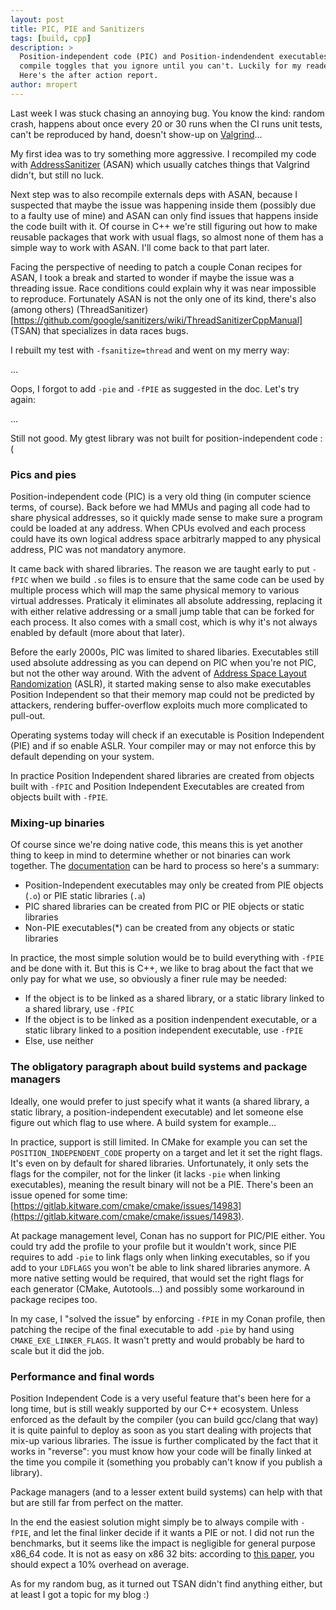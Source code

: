 ```yaml
---
layout: post
title: PIC, PIE and Sanitizers
tags: [build, cpp]
description: >
  Position-independent code (PIC) and Position-indendendent executables (PIEs) are nothing new, yet they are still a bit obscure
  compile toggles that you ignore until you can't. Luckily for my readers, I had too un-ignore them to make things work.
  Here's the after action report.
author: mropert
---
```


Last week I was stuck chasing an annoying bug. You know the kind: random crash, happens about once every 20 or 30 runs
when the CI runs unit tests, can't be reproduced by hand, doesn't show-up on [Valgrind](http://valgrind.org/)...

My first idea was to try something more aggressive. I recompiled my code with
[AddressSanitizer](https://github.com/google/sanitizers/wiki/AddressSanitizer) (ASAN) which usually catches things
that Valgrind didn't, but still no luck.

Next step was to also recompile externals deps with ASAN, because I suspected that maybe the issue was happening inside them
(possibly due to a faulty use of mine) and ASAN can only find issues that happens inside the code built with it.
Of course in C++ we're still figuring out how to make reusable packages that work with usual flags, so almost none of them
has a simple way to work with ASAN. I'll come back to that part later.

Facing the perspective of needing to patch a couple Conan recipes for ASAN, I took a break and started to wonder if maybe
the issue was a threading issue. Race conditions could explain why it was near impossible to reproduce.
Fortunately ASAN is not the only one of its kind, there's also (among others)
(ThreadSanitizer)[https://github.com/google/sanitizers/wiki/ThreadSanitizerCppManual] (TSAN) that specializes in data
races bugs.

I rebuilt my test with `-fsanitize=thread` and went on my merry way:

...

Oops, I forgot to add `-pie` and `-fPIE` as suggested in the doc. Let's try again:

...

Still not good. My gtest library was not built for position-independent code :(

### Pics and pies

Position-independent code (PIC) is a very old thing (in computer science terms, of course). Back before we had MMUs and paging
all code had to share physical addresses, so it quickly made sense to make sure a program could be loaded at any address.
When CPUs evolved and each process could have its own logical address space arbitrarly mapped to any physical address, PIC
was not mandatory anymore.

It came back with shared libraries. The reason we are taught early to put `-fPIC` when we build `.so` files is to ensure that
the same code can be used by multiple process which will map the same physical memory to various virtual addresses.
Praticaly it eliminates all absolute addressing, replacing it with either relative addressing or a small jump table that
can be forked for each process. It also comes with a small cost, which is why it's not always enabled by default (more about that
later).

Before the early 2000s, PIC was limited to shared libaries. Executables still used absolute addressing as you can depend
on PIC when you're not PIC, but not the other way around. With the advent of
[Address Space Layout Randomization](https://en.wikipedia.org/wiki/Address_space_layout_randomization) (ASLR), it started
making sense to also make executables Position Independent so that their memory map could not be predicted by attackers,
rendering buffer-overflow exploits much more complicated to pull-out.

Operating systems today will check if an executable is Position Independent (PIE) and if so enable ASLR. Your compiler
may or may not enforce this by default depending on your system.

In practice Position Independent shared libraries are created from objects built with `-fPIC` and
Position Independent Executables are created from objects built with `-fPIE`.

### Mixing-up binaries

Of course since we're doing native code, this means this is yet another thing to keep in mind to determine whether or not
binaries can work together. The [documentation](https://gcc.gnu.org/onlinedocs/gcc-7.2.0/gcc/Code-Gen-Options.html#Code-Gen-Options)
can be hard to process so here's a summary:
* Position-Independent executables may only be created from PIE objects (`.o`) or PIE static libraries (`.a`)
* PIC shared libraries can be created from PIC or PIE objects or static libraries
* Non-PIE executables(*) can be created from any objects or static libraries

In practice, the most simple solution would be to build everything with `-fPIE` and be done with it. But this is C++, we
like to brag about the fact that we only pay for what we use, so obviously a finer rule may be needed:
* If the object is to be linked as a shared library, or a static library linked to a shared library, use `-fPIC`
* If the object is to be linked as a position indenpendent executable, or a static library linked to a
  position independent executable, use `-fPIE`
* Else, use neither

### The obligatory paragraph about build systems and package managers

Ideally, one would prefer to just specify what it wants (a shared library, a static library, a position-independent executable)
and let someone else figure out which flag to use where. A build system for example...

In practice, support is still limited. In CMake for example you can set the `POSITION_INDEPENDENT_CODE` property on a target
and let it set the right flags. It's even on by default for shared libraries. Unfortunately, it only sets the flags
for the compiler, not for the linker (it lacks `-pie` when linking executables), meaning the result binary will not be
a PIE. There's been an issue opened for some time:
[https://gitlab.kitware.com/cmake/cmake/issues/14983](https://gitlab.kitware.com/cmake/cmake/issues/14983).

At package management level, Conan has no support for PIC/PIE either. You could try add the profile to your profile but it
wouldn't work, since PIE requires to add `-pie` to link flags only when linking executables, so if you add to your `LDFLAGS`
you won't be able to link shared libraries anymore. A more native setting would be required, that would set the right
flags for each generator (CMake, Autotools...) and possibly some workaround in package recipes too.

In my case, I "solved the issue" by enforcing `-fPIE` in my Conan profile, then patching the recipe of the final executable
to add `-pie` by hand using `CMAKE_EXE_LINKER_FLAGS`. It wasn't pretty and would probably be hard to scale but it did the job.

### Performance and final words

Position Independent Code is a very useful feature that's been here for a long time, but is still weakly supported by our
C++ ecosystem. Unless enforced as the default by the compiler (you can build gcc/clang that way) it is quite painful
to deploy as soon as you start dealing with projects that mix-up various libraries. The issue is further complicated
by the fact that it works in "reverse": you must know how your code will be finally linked at the time you compile it
(something you probably can't know if you publish a library).

Package managers (and to a lesser extent build systems) can help with that but are still far from perfect on the matter.

In the end the easiest solution might simply be to always compile with `-fPIE`, and let the final linker decide if it wants
a PIE or not. I did not run the benchmarks, but it seems like the impact is negligible for general purpose x86_64 code.
It is not as easy on x86 32 bits: according to [this paper](http://nebelwelt.net/publications/files/12TRpie.pdf),
you should expect a 10% overhead on average.

As for my random bug, as it turned out TSAN didn't find anything either, but at least I got a topic for my blog :)
